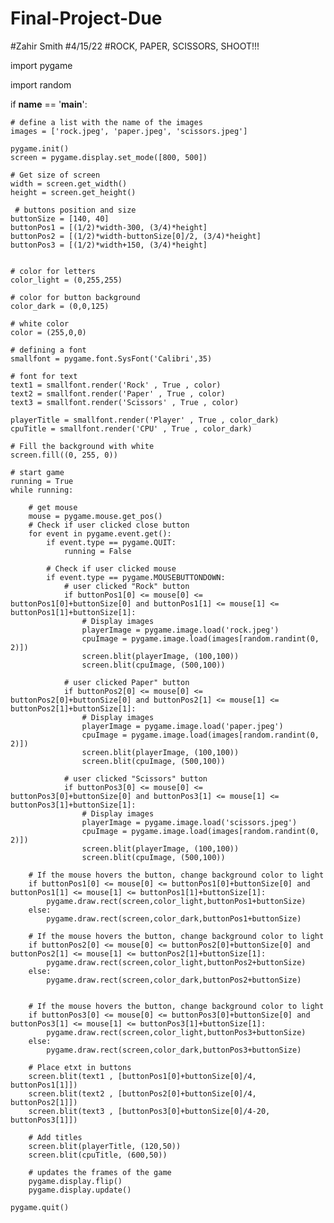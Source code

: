 # Final-Project-Due
#Zahir Smith
#4/15/22
#ROCK, PAPER, SCISSORS, SHOOT!!!




import pygame

import random

if __name__ == '__main__':

    # define a list with the name of the images
    images = ['rock.jpeg', 'paper.jpeg', 'scissors.jpeg']

    pygame.init()
    screen = pygame.display.set_mode([800, 500])

    # Get size of screen
    width = screen.get_width()
    height = screen.get_height()

     # buttons position and size
    buttonSize = [140, 40]
    buttonPos1 = [(1/2)*width-300, (3/4)*height]
    buttonPos2 = [(1/2)*width-buttonSize[0]/2, (3/4)*height]
    buttonPos3 = [(1/2)*width+150, (3/4)*height]


    # color for letters
    color_light = (0,255,255) 
    
    # color for button background
    color_dark = (0,0,125)

    # white color
    color = (255,0,0)

    # defining a font
    smallfont = pygame.font.SysFont('Calibri',35)
    
    # font for text
    text1 = smallfont.render('Rock' , True , color)
    text2 = smallfont.render('Paper' , True , color)
    text3 = smallfont.render('Scissors' , True , color)

    playerTitle = smallfont.render('Player' , True , color_dark)
    cpuTitle = smallfont.render('CPU' , True , color_dark)

    # Fill the background with white
    screen.fill((0, 255, 0))

    # start game
    running = True
    while running:
        
        # get mouse
        mouse = pygame.mouse.get_pos()
        # Check if user clicked close button
        for event in pygame.event.get():
            if event.type == pygame.QUIT:
                running = False

            # Check if user clicked mouse
            if event.type == pygame.MOUSEBUTTONDOWN:
                # user clicked "Rock" button
                if buttonPos1[0] <= mouse[0] <= buttonPos1[0]+buttonSize[0] and buttonPos1[1] <= mouse[1] <= buttonPos1[1]+buttonSize[1]:
                    # Display images
                    playerImage = pygame.image.load('rock.jpeg')
                    cpuImage = pygame.image.load(images[random.randint(0, 2)])
                    screen.blit(playerImage, (100,100))
                    screen.blit(cpuImage, (500,100))

                # user clicked Paper" button
                if buttonPos2[0] <= mouse[0] <= buttonPos2[0]+buttonSize[0] and buttonPos2[1] <= mouse[1] <= buttonPos2[1]+buttonSize[1]:
                    # Display images
                    playerImage = pygame.image.load('paper.jpeg')
                    cpuImage = pygame.image.load(images[random.randint(0, 2)])
                    screen.blit(playerImage, (100,100))
                    screen.blit(cpuImage, (500,100))

                # user clicked "Scissors" button
                if buttonPos3[0] <= mouse[0] <= buttonPos3[0]+buttonSize[0] and buttonPos3[1] <= mouse[1] <= buttonPos3[1]+buttonSize[1]:
                    # Display images
                    playerImage = pygame.image.load('scissors.jpeg')
                    cpuImage = pygame.image.load(images[random.randint(0, 2)])
                    screen.blit(playerImage, (100,100))
                    screen.blit(cpuImage, (500,100))
        
        # If the mouse hovers the button, change background color to light
        if buttonPos1[0] <= mouse[0] <= buttonPos1[0]+buttonSize[0] and buttonPos1[1] <= mouse[1] <= buttonPos1[1]+buttonSize[1]:
            pygame.draw.rect(screen,color_light,buttonPos1+buttonSize)
        else:
            pygame.draw.rect(screen,color_dark,buttonPos1+buttonSize)

        # If the mouse hovers the button, change background color to light
        if buttonPos2[0] <= mouse[0] <= buttonPos2[0]+buttonSize[0] and buttonPos2[1] <= mouse[1] <= buttonPos2[1]+buttonSize[1]:
            pygame.draw.rect(screen,color_light,buttonPos2+buttonSize)
        else:
            pygame.draw.rect(screen,color_dark,buttonPos2+buttonSize)


        # If the mouse hovers the button, change background color to light
        if buttonPos3[0] <= mouse[0] <= buttonPos3[0]+buttonSize[0] and buttonPos3[1] <= mouse[1] <= buttonPos3[1]+buttonSize[1]:
            pygame.draw.rect(screen,color_light,buttonPos3+buttonSize)
        else:
            pygame.draw.rect(screen,color_dark,buttonPos3+buttonSize)

        # Place etxt in buttons
        screen.blit(text1 , [buttonPos1[0]+buttonSize[0]/4, buttonPos1[1]])
        screen.blit(text2 , [buttonPos2[0]+buttonSize[0]/4, buttonPos2[1]])
        screen.blit(text3 , [buttonPos3[0]+buttonSize[0]/4-20, buttonPos3[1]])

        # Add titles
        screen.blit(playerTitle, (120,50))
        screen.blit(cpuTitle, (600,50))

        # updates the frames of the game
        pygame.display.flip()
        pygame.display.update()

    pygame.quit()

